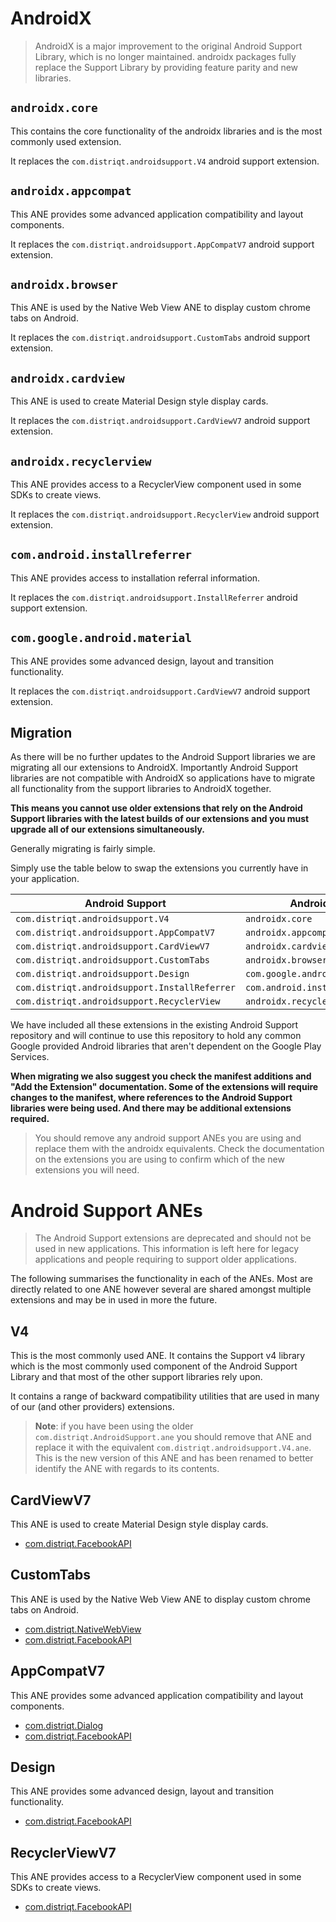 # AndroidX

> AndroidX is a major improvement to the original Android Support Library, which is no longer maintained. androidx packages fully replace the Support Library by providing feature parity and new libraries.

## `androidx.core`

This contains the core functionality of the androidx libraries and is the most commonly used extension.

It replaces the `com.distriqt.androidsupport.V4` android support extension.

## `androidx.appcompat`

This ANE provides some advanced application compatibility and layout components.

It replaces the `com.distriqt.androidsupport.AppCompatV7` android support extension.

## `androidx.browser`

This ANE is used by the Native Web View ANE to display custom chrome tabs on Android.

It replaces the `com.distriqt.androidsupport.CustomTabs` android support extension.

## `androidx.cardview`

This ANE is used to create Material Design style display cards.

It replaces the `com.distriqt.androidsupport.CardViewV7` android support extension.

## `androidx.recyclerview`

This ANE provides access to a RecyclerView component used in some SDKs to create views.

It replaces the `com.distriqt.androidsupport.RecyclerView` android support extension.

## `com.android.installreferrer`

This ANE provides access to installation referral information.

It replaces the `com.distriqt.androidsupport.InstallReferrer` android support extension.

## `com.google.android.material`

This ANE provides some advanced design, layout and transition functionality.

It replaces the `com.distriqt.androidsupport.CardViewV7` android support extension.

## Migration

As there will be no further updates to the Android Support libraries we are migrating all our extensions to AndroidX. Importantly Android Support libraries are not compatible with AndroidX so applications have to migrate all functionality from the support libraries to AndroidX together.

**This means you cannot use older extensions that rely on the Android Support libraries with the latest builds of our extensions and you must upgrade all of our extensions simultaneously.**

Generally migrating is fairly simple.

Simply use the table below to swap the extensions you currently have in your application.

| Android Support                               | Android X                     |
| --------------------------------------------- | ----------------------------- |
| `com.distriqt.androidsupport.V4`              | `androidx.core`               |
| `com.distriqt.androidsupport.AppCompatV7`     | `androidx.appcompat`          |
| `com.distriqt.androidsupport.CardViewV7`      | `androidx.cardview`           |
| `com.distriqt.androidsupport.CustomTabs`      | `androidx.browser`            |
| `com.distriqt.androidsupport.Design`          | `com.google.android.material` |
| `com.distriqt.androidsupport.InstallReferrer` | `com.android.installreferrer` |
| `com.distriqt.androidsupport.RecyclerView`    | `androidx.recyclerview`       |

We have included all these extensions in the existing Android Support repository and will continue to use this repository to hold any common Google provided Android libraries that aren't dependent on the Google Play Services.

**When migrating we also suggest you check the manifest additions and "Add the Extension" documentation. Some of the extensions will require changes to the manifest, where references to the Android Support libraries were being used. And there may be additional extensions required.**

> You should remove any android support ANEs you are using and replace them with the androidx equivalents.
> Check the documentation on the extensions you are using to confirm which of the new extensions you will need.

# Android Support ANEs

> The Android Support extensions are deprecated and should not be used in new applications. This information is left here for legacy applications and people requiring to support older applications.

The following summarises the functionality in each of the ANEs. Most are directly related to one ANE however several are shared amongst multiple extensions and may be in used in more the future.

## V4

This is the most commonly used ANE. It contains the Support v4 library which is the most
commonly used component of the Android Support Library and that most of the other support
libraries rely upon.

It contains a range of backward compatibility utilities that are used in many of our
(and other providers) extensions.

> **Note**: if you have been using the older `com.distriqt.AndroidSupport.ane` you should remove that
> ANE and replace it with the equivalent `com.distriqt.androidsupport.V4.ane`. This is the new
> version of this ANE and has been renamed to better identify the ANE with regards to its contents.

## CardViewV7

This ANE is used to create Material Design style display cards.

-   [com.distriqt.FacebookAPI](https://airnativeextensions.com/extension/com.distriqt.FacebookAPI)

## CustomTabs

This ANE is used by the Native Web View ANE to display custom chrome tabs on Android.

-   [com.distriqt.NativeWebView](https://airnativeextensions.com/extension/com.distriqt.NativeWebView)
-   [com.distriqt.FacebookAPI](https://airnativeextensions.com/extension/com.distriqt.FacebookAPI)

## AppCompatV7

This ANE provides some advanced application compatibility and layout components.

-   [com.distriqt.Dialog](https://airnativeextensions.com/extension/com.distriqt.Dialog)
-   [com.distriqt.FacebookAPI](https://airnativeextensions.com/extension/com.distriqt.FacebookAPI)

## Design

This ANE provides some advanced design, layout and transition functionality.

-   [com.distriqt.FacebookAPI](https://airnativeextensions.com/extension/com.distriqt.FacebookAPI)

## RecyclerViewV7

This ANE provides access to a RecyclerView component used in some SDKs to create views.

-   [com.distriqt.FacebookAPI](https://airnativeextensions.com/extension/com.distriqt.FacebookAPI)
